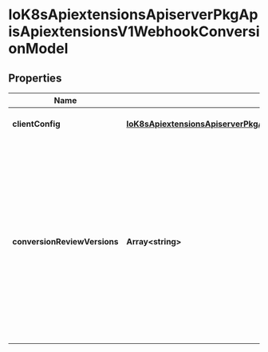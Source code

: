 # IoK8sApiextensionsApiserverPkgApisApiextensionsV1WebhookConversionModel

## Properties

Name | Type | Description | Notes
------------ | ------------- | ------------- | -------------
**clientConfig** | [**IoK8sApiextensionsApiserverPkgApisApiextensionsV1WebhookClientConfig**](IoK8sApiextensionsApiserverPkgApisApiextensionsV1WebhookClientConfig.md) |  | [optional] [default to undefined]
**conversionReviewVersions** | **Array&lt;string&gt;** | conversionReviewVersions is an ordered list of preferred &#x60;ConversionReview&#x60; versions the Webhook expects. The API server will use the first version in the list which it supports. If none of the versions specified in this list are supported by API server, conversion will fail for the custom resource. If a persisted Webhook configuration specifies allowed versions and does not include any versions known to the API Server, calls to the webhook will fail. | [default to undefined]


